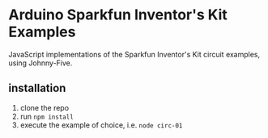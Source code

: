 Arduino Sparkfun Inventor's Kit Examples
========================================

JavaScript implementations of the Sparkfun Inventor's Kit circuit examples, 
using Johnny-Five.

## installation
1. clone the repo
2. run `npm install`
3. execute the example of choice, i.e. `node circ-01`
